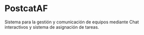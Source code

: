 # PostcatAF

Sistema para la gestión y comunicación de equipos mediante Chat interactivos y sistema de asignación de tareas.